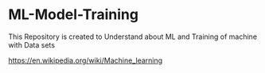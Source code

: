 # ML-Model-Training
This Repository is created to Understand about ML and Training of machine with Data sets


https://en.wikipedia.org/wiki/Machine_learning
